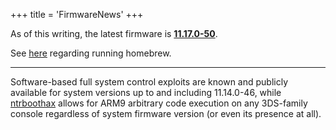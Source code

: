 +++
title = 'FirmwareNews'
+++

As of this writing, the latest firmware is
**[11.17.0-50](11.17.0-50 "wikilink")**.

See [here](Homebrew_Exploits "wikilink") regarding running homebrew.

------------------------------------------------------------------------

Software-based full system control exploits are known and publicly
available for system versions up to and including 11.14.0-46, while
[ntrboothax](Bootloader#Non-NAND_FIRM_boot "wikilink") allows for ARM9
arbitrary code execution on any 3DS-family console regardless of system
firmware version (or even its presence at all).